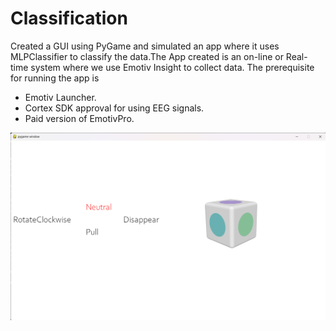 # Classification

Created a GUI using PyGame and simulated an app where it uses MLPClassifier to classify the data.The App created is an on-line or Real-time system where we use Emotiv Insight to collect data. The prerequisite for running the app is 
* Emotiv Launcher.
* Cortex SDK approval for using EEG signals.
* Paid version of EmotivPro.

![App ScreenShot](image.png)